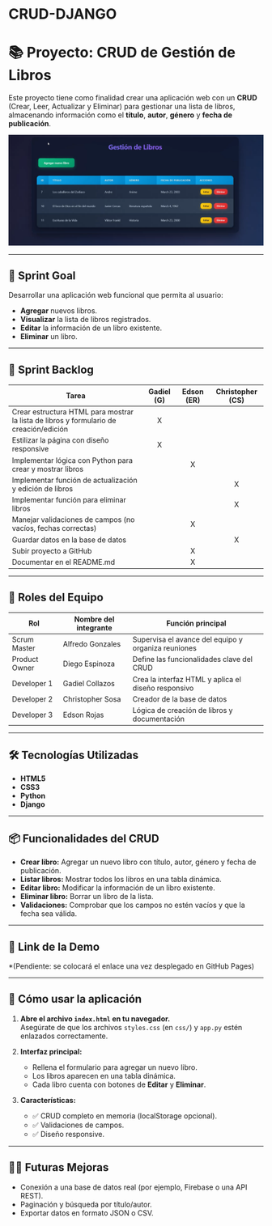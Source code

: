 # CRUD-DJANGO

# 📚 Proyecto: CRUD de Gestión de Libros

Este proyecto tiene como finalidad crear una aplicación web con un **CRUD** (Crear, Leer, Actualizar y Eliminar) para gestionar una lista de libros, almacenando información como el **título**, **autor**, **género** y **fecha de publicación**.

![Gestión de Libros](crud_ima.png)

---

## 🧠 Sprint Goal

Desarrollar una aplicación web funcional que permita al usuario:
- **Agregar** nuevos libros.
- **Visualizar** la lista de libros registrados.
- **Editar** la información de un libro existente.
- **Eliminar** un libro.

---

## 🚀 Sprint Backlog

| Tarea                                                                                  | Gadiel (G) | Edson (ER) | Christopher (CS) |
|----------------------------------------------------------------------------------------|:----------:|:----------:|:----------------:|
| Crear estructura HTML para mostrar la lista de libros y formulario de creación/edición |     X      |            |                  |
| Estilizar la página con diseño responsive                                              |     X      |            |                  |
| Implementar lógica con Python para crear y mostrar libros                          |            |     X      |                  |
| Implementar función de actualización y edición de libros                               |            |            |        X         |
| Implementar función para eliminar libros                                               |            |            |        X         |
| Manejar validaciones de campos (no vacíos, fechas correctas)                           |            |     X      |                  |
| Guardar datos en la base de datos                                               |            |            |        X         |
| Subir proyecto a GitHub                                                                |            |     X      |                  |
| Documentar en el README.md                                                             |            |     X      |                  |

---

## 👥 Roles del Equipo

| Rol              | Nombre del integrante  | Función principal                                       |
|------------------|------------------------|---------------------------------------------------------|
| Scrum Master     | Alfredo Gonzales       | Supervisa el avance del equipo y organiza reuniones     |
| Product Owner    | Diego Espinoza         | Define las funcionalidades clave del CRUD               |
| Developer 1      | Gadiel Collazos        | Crea la interfaz HTML y aplica el diseño responsivo     |
| Developer 2      | Christopher Sosa       | Creador de la base de datos  |
| Developer 3      | Edson Rojas            | Lógica de creación de libros y documentación            |

---

## 🛠 Tecnologías Utilizadas

- **HTML5**
- **CSS3**
- **Python**
- **Django**        

---

## 📦 Funcionalidades del CRUD

- **Crear libro:** Agregar un nuevo libro con título, autor, género y fecha de publicación.
- **Listar libros:** Mostrar todos los libros en una tabla dinámica.
- **Editar libro:** Modificar la información de un libro existente.
- **Eliminar libro:** Borrar un libro de la lista.
- **Validaciones:** Comprobar que los campos no estén vacíos y que la fecha sea válida.

---

## 🔗 Link de la Demo

*(Pendiente: se colocará el enlace una vez desplegado en GitHub Pages)

---

## 📘 Cómo usar la aplicación

1. **Abre el archivo `index.html` en tu navegador.**  
   Asegúrate de que los archivos `styles.css` (en `css/`) y `app.py` estén enlazados correctamente.

2. **Interfaz principal:**
   - Rellena el formulario para agregar un nuevo libro.
   - Los libros aparecen en una tabla dinámica.
   - Cada libro cuenta con botones de **Editar** y **Eliminar**.

3. **Características:**
   - ✅ CRUD completo en memoria (localStorage opcional).
   - ✅ Validaciones de campos.
   - ✅ Diseño responsive.

---
## 👨‍💻 Futuras Mejoras

- Conexión a una base de datos real (por ejemplo, Firebase o una API REST).
- Paginación y búsqueda por título/autor.
- Exportar datos en formato JSON o CSV.
